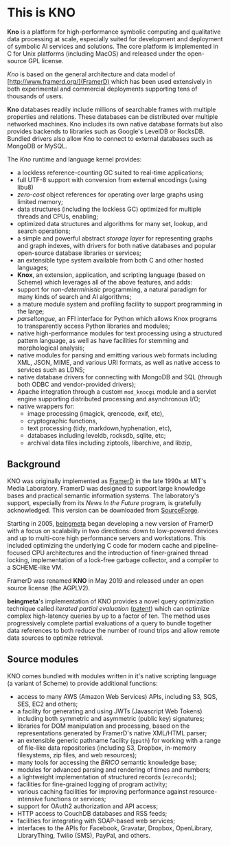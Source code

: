 # This is KNO

**Kno** is a platform for high-performance symbolic computing and
qualitative data processing at scale, especially suited for
development and deployment of symbolic AI services and solutions. The
core platform is implemented in C for Unix platforms (including MacOS)
and released under the open-source GPL license.

*Kno* is based on the general architecture and data model of
[http://www.framerd.org/](FramerD) which has been used extensively in
both experimental and commercial deployments supporting tens of
thousands of users.

**Kno** databases readily include millions of searchable frames with
multiple properties and relations.  These databases can be distributed
over multiple networked machines. Kno includes its own native database
formats but also provides backends to libraries such as Google's
LevelDB or RocksDB. Bundled drivers also allow Kno to connect to
external databases such as MongoDB or MySQL.

The *Kno* runtime and language kernel provides:
  * a lockless reference-counting GC suited to real-time applications;
  * full UTF-8 support with conversion from external encodings (using libu8)
  * *zero-cost* object references for operating over large graphs
    using limited memory;
  * data structures (including the lockless GC) optimized for
    multiple threads and CPUs, enabling;
  * optimized data structures and algorithms for many set, lookup, and
    search operations;
  * a simple and powerful abstract *storage layer* for representing
    graphs and graph indexes, with drivers for both native databases
	and popular open-source database libraries or services;
  * an extensible type system available from both C and other hosted
    languages;
  * **Knox**, an extension, application, and scripting language (based
    on Scheme) which leverages all of the above features, and adds:
  * support for *non-deterministic* programming, a natural paradigm
    for many kinds of search and AI algorithms;
  * a mature module system and profiling facility to support
    programming in the large;
  * *parseltongue*, an FFI interface for Python which allows Knox
    programs to transparently access Python libraries and modules;
  * native high-performance modules for text processing using a
    structured pattern language, as well as have facilities for
    stemming and morphological analysis;
  * native modules for parsing and emitting various web formats
    including XML, JSON, MIME, and various URI formats, as well as
	native access to services such as LDNS;
  * native database drivers for connecting with MongoDB and SQL
    (through both ODBC and vendor-provided drivers);
  * Apache integration through a custom `mod_knocgi` module and a
    servlet engine supporting distributed processing and asynchronous
    I/O;
  * native wrappers for:
    * image processing (imagick, qrencode, exif, etc),
	* cryptographic functions,
    * text processing (tidy, markdown,hyphenation, etc),
    * databases including leveldb, rocksdb, sqlite, etc;
    * archival data files including ziptools, libarchive, and libzip,

## Background

KNO was originally implemented as
[FramerD](https://www.beingmeta.com/pubs/FramerD.pdf) in the late
1990s at MIT's Media Laboratory. FramerD was designed to support large
knowledge bases and practical semantic information systems. The
laboratory's support, especially from its *News In the Future*
program, is gratefully acknowledged. This version can be downloaded
from [SourceForge](https://sourceforge.net/projects/framerd/).

Starting in 2005, [beingmeta](https://www.beingmeta.com/) began
developing a new version of FramerD with a focus on scalability in two
directions: down to low-powered devices and up to multi-core high
performance servers and workstations. This included optimizing the
underlying C code for modern cache and pipeline-focused CPU
architectures and the introduction of finer-grained thread locking,
implementation of a lock-free garbage collector, and a compiler to a
SCHEME-like VM.

FramerD was renamed **KNO** in May 2019 and released under an open
source license (the AGPLV2).

**beingmeta**'s implementation of KNO provides a novel query
  optimization technique called *iterated partial evaluation*
  ([patent](https://www.beingmeta.com/pubs/ipeval_patent.pdf)) which
  can optimize complex high-latency queries by up to a factor of
  ten. The method uses progressively complete partial evaluations of a
  query to bundle together data references to both reduce the number
  of round trips and allow remote data sources to optimize retrieval.

## Source modules

KNO comes bundled with modules written in it's native scripting
language (a variant of Scheme) to provide additional functions:

* access to many AWS (Amazon Web Services) APIs, including S3, SQS,
  SES, EC2 and others;
* a facility for generating and using JWTs (Javascript Web Tokens)
  including both symmetric and asymmetric (public key) signatures;
* libraries for DOM manipulation and processing, based on the
  representations generated by FramerD's native XML/HTML parser;
* an extensible generic pathname facility (`gpath`) for working with a
  range of file-like data repositories (including S3, Dropbox,
  in-memory filesystems, zip files, and web resources);
* many tools for accessing the *BRICO* semantic knowledge base;
* modules for advanced parsing and rendering of times and numbers;
* a lightweight implementation of structured records (`ezrecords`);
* facilities for fine-grained logging of program activity;
* various caching facilities for improving performance against
  resource-intensive functions or services;
* support for OAuth2 authorization and API access;
* HTTP access to CouchDB databases and RSS feeds;
* facilities for integrating with SOAP-based web services;
* interfaces to the APIs for Facebook, Gravatar, Dropbox, OpenLibrary,
  LibraryThing, Twilio (SMS), PayPal, and others.
